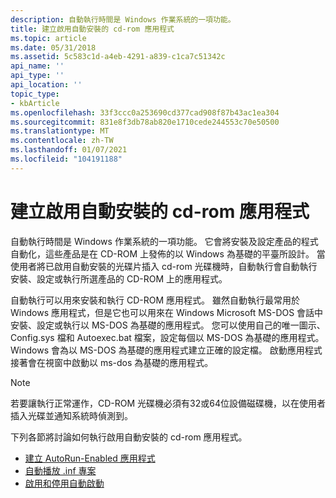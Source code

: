 ```yaml
---
description: 自動執行時間是 Windows 作業系統的一項功能。
title: 建立啟用自動安裝的 cd-rom 應用程式
ms.topic: article
ms.date: 05/31/2018
ms.assetid: 5c583c1d-a4eb-4291-a839-c1ca7c51342c
api_name: ''
api_type: ''
api_location: ''
topic_type:
- kbArticle
ms.openlocfilehash: 33f3ccc0a253690cd377cad908f87b43ac1ea304
ms.sourcegitcommit: 831e8f3db78ab820e1710cede244553c70e50500
ms.translationtype: MT
ms.contentlocale: zh-TW
ms.lasthandoff: 01/07/2021
ms.locfileid: "104191188"
---
```

# <a name="creating-an-autorun-enabled-cd-rom-application"></a>建立啟用自動安裝的 cd-rom 應用程式

自動執行時間是 Windows 作業系統的一項功能。 它會將安裝及設定產品的程式自動化，這些產品是在 CD-ROM 上發佈的以 Windows 為基礎的平臺所設計。 當使用者將已啟用自動安裝的光碟片插入 cd-rom 光碟機時，自動執行會自動執行安裝、設定或執行所選產品的 CD-ROM 上的應用程式。

自動執行可以用來安裝和執行 CD-ROM 應用程式。 雖然自動執行最常用於 Windows 應用程式，但是它也可以用來在 Windows Microsoft MS-DOS 會話中安裝、設定或執行以 MS-DOS 為基礎的應用程式。 您可以使用自己的唯一圖示、Config.sys 檔和 Autoexec.bat 檔案，設定每個以 MS-DOS 為基礎的應用程式。 Windows 會為以 MS-DOS 為基礎的應用程式建立正確的設定檔。 啟動應用程式接著會在視窗中啟動以 ms-dos 為基礎的應用程式。

> [!Note]  
> 若要讓執行正常運作，CD-ROM 光碟機必須有32或64位設備磁碟機，以在使用者插入光碟並通知系統時偵測到。

 

下列各節將討論如何執行啟用自動安裝的 cd-rom 應用程式。

-   [建立 AutoRun-Enabled 應用程式](autoplay-works.md)
-   [自動播放 .inf 專案](autorun-cmds.md)
-   [啟用和停用自動啟動](autoplay-reg.md)

 

 



